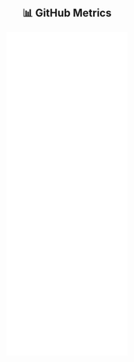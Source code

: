 <h2 align="center">📊 GitHub Metrics</h2>

<p align="center">
  <img src="./metrics2.svg" alt="Stats"        width="49%">
</p>
